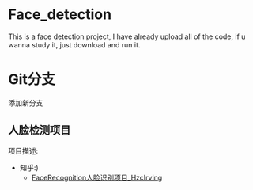 # Face_detection
This is a face detection project, I have already upload all of the code, if u wanna study it, just download and run it. 

# Git分支
添加新分支

## 人脸检测项目
项目描述: 
- 知乎:)   
  - [FaceRecognition人脸识别项目_HzcIrving](https://zhuanlan.zhihu.com/p/59425225) 

